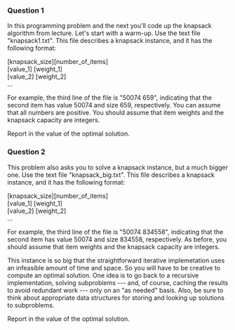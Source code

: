 ### Question 1
In this programming problem and the next you'll code up the knapsack algorithm from lecture. Let's start with a warm-up. Use the text file "knapsack1.txt". This file describes a knapsack instance, and it has the following format:

[knapsack_size][number_of_items]  
[value_1] [weight_1]  
[value_2] [weight_2]  
...

For example, the third line of the file is "50074 659", indicating that the second item has value 50074 and size 659, respectively.
You can assume that all numbers are positive. You should assume that item weights and the knapsack capacity are integers.

Report in the value of the optimal solution.

### Question 2
This problem also asks you to solve a knapsack instance, but a much bigger one. Use the text file "knapsack_big.txt". This file describes a knapsack instance, and it has the following format:

[knapsack_size][number_of_items]  
[value_1] [weight_1]  
[value_2] [weight_2]  
...

For example, the third line of the file is "50074 834558", indicating that the second item has value 50074 and size 834558, respectively. As before, you should assume that item weights and the knapsack capacity are integers.

This instance is so big that the straightforward iterative implemetation uses an infeasible amount of time and space. So you will have to be creative to compute an optimal solution. One idea is to go back to a recursive implementation, solving subproblems --- and, of course, caching the results to avoid redundant work --- only on an "as needed" basis. Also, be sure to think about appropriate data structures for storing and looking up solutions to subproblems.

Report in the value of the optimal solution.

